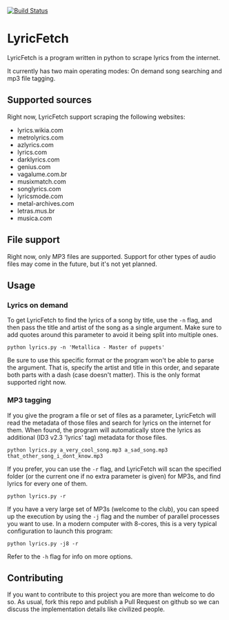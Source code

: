 [![Build Status](https://travis-ci.org/ocaballeror/LyricFetch.svg)](https://travis-ci.org/ocaballeror/LyricFetch)
# LyricFetch
LyricFetch is a program written in python to scrape lyrics from the internet.

It currently has two main operating modes: On demand song searching and mp3 file
tagging.

## Supported sources
Right now, LyricFetch support scraping the following websites:

* lyrics.wikia.com    
* metrolyrics.com     
* azlyrics.com        
* lyrics.com          
* darklyrics.com      
* genius.com          
* vagalume.com.br     
* musixmatch.com      
* songlyrics.com
* lyricsmode.com      
* metal-archives.com
* letras.mus.br     
* musica.com        

## File support
Right now, only MP3 files are supported. Support for other types of audio files
may come in the future, but it's not yet planned.

## Usage
### Lyrics on demand
To get LyricFetch to find the lyrics of a song by title, use the `-n` flag, and
then pass the title and artist of the song as a single argument. Make sure to
add quotes around this parameter to avoid it being split into multiple ones.

```
python lyrics.py -n 'Metallica - Master of puppets'
```

Be sure to use this specific format or the program won't be able to parse the
argument. That is, specify the artist and title in this order, and separate both
parts with a dash (case doesn't matter). This is the only format supported right
now.

### MP3 tagging
If you give the program a file or set of files as a parameter, LyricFetch will
read the metadata of those files and search for lyrics on the internet for them.
When found, the program will automatically store the lyrics as additional (ID3
v2.3 'lyrics' tag) metadata for those files.

```
python lyrics.py a_very_cool_song.mp3 a_sad_song.mp3 that_other_song_i_dont_know.mp3
```

If you prefer, you can use the `-r` flag, and LyricFetch will scan the specified
folder (or the current one if no extra parameter is given) for MP3s, and find
lyrics for every one of them.

```
python lyrics.py -r
```

If you have a very large set of MP3s (welcome to the club), you can speed up the
execution by using the `-j` flag and the number of parallel processes you want
to use. In a modern computer with 8-cores, this is a very typical configuration
to launch this program:

```
python lyrics.py -j8 -r
```

Refer to the `-h` flag for info on more options.

## Contributing
If you want to contribute to this project you are more than welcome to do so. As
usual, fork this repo and publish a Pull Request on github so we can discuss
the implementation details like civilized people.
